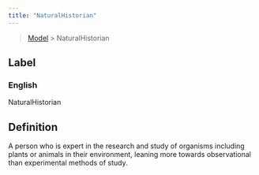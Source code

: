 ```yaml
---
title: "NaturalHistorian"
---
```


> [Model](../../) > NaturalHistorian

## Label

### English
NaturalHistorian


## Definition
A person who is expert in the research and study of organisms including plants or animals in their environment, leaning more towards observational than experimental methods of study. 


    
